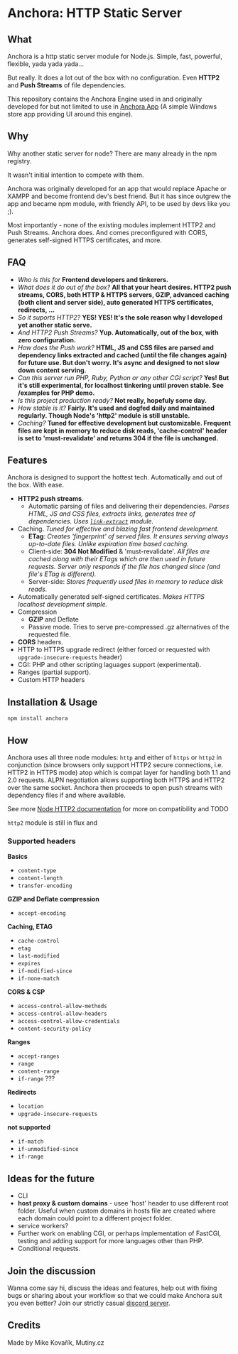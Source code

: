 # Anchora: HTTP Static Server

## What

Anchora is a http static server module for Node.js. Simple, fast, powerful, flexible, yada yada yada...

But really. It does a lot out of the box with no configuration. Even **HTTP2** and **Push Streams** of file dependencies.

This repository contains the Anchora Engine used in and originally developed for but not limited to use in [Anchora App](https://github.com/MikeKovarik/anchora-app) (A simple Windows store app providing UI around this engine).



## Why

Why another static server for node? There are many already in the npm registry.

It wasn't initial intention to compete with them.

Anchora was originally developed for an app that would replace Apache or XAMPP and become frontend dev's best friend. But it has since outgrew the app and became npm module, with friendly API, to be used by devs like you ;).

Most importantly - none of the existing modules implement HTTP2 and Push Streams. Anchora does. And comes preconfigured with CORS, generates self-signed HTTPS certificates, and more.



## FAQ

* *Who is this for* **Frontend developers and tinkerers.**
* *What does it do out of the box?* **All that your heart desires. HTTP2 push streams, CORS, both HTTP & HTTPS servers, GZIP, advanced caching (both client and server side), auto generated HTTPS certificates, redirects, ...**
* *So it suports HTTP2?* **YES! YES! It's the sole reason why I developed yet another static serve.**
* *And HTTP2 Push Streams?* **Yup. Automatically, out of the box, with zero configuration.**
* *How does the Push work?* **HTML, JS and CSS files are parsed and dependency links extracted and cached (until the file changes again) for future use. But don't worry. It's async and designed to not slow down content serving.**
* *Can this server run PHP, Ruby, Python or any other CGI script?* **Yes! But it's still experimental, for localhost tinkering until proven stable. See /examples for PHP demo.**
* *Is this project production ready?* **Not really, hopefuly some day.**
* *How stable is it?* **Fairly. It's used and dogfed daily and maintained regularly. Though Node's 'http2' module is still unstable.**
* *Caching?* **Tuned for effective development but customizable. Frequent files are kept in memory to reduce disk reads, 'cache-control' header is set to 'must-revalidate' and returns 304 if the file is unchanged.**



## Features

Anchora is designed to support the hottest tech. Automatically and out of the box. With ease.

* **HTTP2 push streams**.
	* Automatic parsing of files and delivering their dependencies. *Parses HTML, JS and CSS files, extracts links, generates tree of dependencies. Uses [`link-extract`](https://www.npmjs.com/package/link-extract) module.*
* Caching. *Tuned for effective and blazing fast frontend development.*
	* **ETag**: *Creates 'fingerprint' of served files. It ensures serving always up-to-date files. Unlike expiration time based caching.*
	* Client-side: **304 Not Modified** & 'must-revalidate'. *All files are cached along with their ETags which are then used in future requests. Server only responds if the file has changed since (and file's ETag is different).*
	* Server-side: *Stores frequently used files in memory to reduce disk reads.*
* Automatically generated self-signed certificates. *Makes HTTPS localhost development simple.*
* Compression
	* **GZIP** and Deflate
	* Passive mode. Tries to serve pre-compressed .gz alternatives of the requested file.
* **CORS** headers.
* HTTP to HTTPS upgrade redirect (either forced or requested with `upgrade-insecure-requests` header)
* CGI: PHP and other scripting laguages support (experimental).
* Ranges (partial support).
* Custom HTTP headers



## Installation & Usage

```
npm install anchora
```



## How

Anchora uses all three node modules: `http` and either of `https` or `http2` in conjunction (since browsers only support HTTP2 secure connections, i.e. HTTP2 in HTTPS mode) atop which is compat layer for handling both 1.1 and 2.0 requests. ALPN negotiation allows supporting both HTTPS and HTTP2 over the same socket. Anchora then proceeds to open push streams with dependency files if and where available. 

See more [Node HTTP2 documentation](https://nodejs.org/dist/latest-v9.x/docs/api/http2.html#http2_compatibility_api) for more on compatibility and TODO

`http2` module is still in flux and 



### Supported headers

**Basics**

* `content-type`
* `content-length`
* `transfer-encoding`

**GZIP and Deflate compression**

* `accept-encoding`

**Caching, ETAG**

* `cache-control`
* `etag`
* `last-modified`
* `expires`
* `if-modified-since`
* `if-none-match`

**CORS & CSP**

* `access-control-allow-methods`
* `access-control-allow-headers`
* `access-control-allow-credentials`
* `content-security-policy`

**Ranges**

* `accept-ranges`
* `range`
* `content-range`
* `if-range` ???

**Redirects**

* `location`
* `upgrade-insecure-requests`

**not supported**

* `if-match`
* `if-unmodified-since`
* `if-range`


## Ideas for the future 

* CLI
* **host proxy & custom domains** - usee 'host' header to use different root folder. Useful when custom domains in hosts file are created where each domain could point to a different project folder.
* service workers?
* Further work on enabling CGI, or perhaps implementation of FastCGI, testing and adding support for more languages other than PHP.
* Conditional requests.



## Join the discussion

Wanna come say hi, discuss the ideas and features, help out with fixing bugs or sharing about your workflow so that we could make Anchora suit you even better?
Join our strictly casual [discord server](https://discord.gg/3qUU6wK).



## Credits

Made by Mike Kovařík, Mutiny.cz
